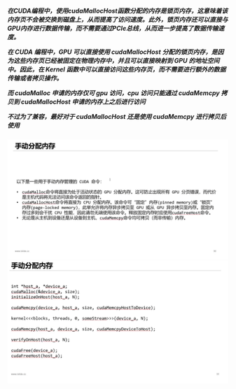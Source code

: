 <h5>在CUDA编程中，使用cudaMallocHost函数分配的内存是锁页内存，这意味着该内存页不会被交换到磁盘上，从而提高了访问速度。此外，锁页内存还可以直接与GPU内存进行数据传输，而不需要通过PCIe总线，从而进一步提高了数据传输速度。

在 CUDA 编程中，GPU 可以直接使用 cudaMallocHost 分配的锁页内存，是因为这些内存页已经被固定在物理内存中，并且可以直接映射到 GPU 的地址空间中。因此，在 Kernel 函数中可以直接访问这些内存页，而不需要进行额外的数据传输或者拷贝操作。

而 cudaMalloc 申请的内存仅可 gpu 访问，cpu 访问只能通过 cudaMemcpy 拷贝到 cudaMallocHost 申请的内存上之后进行访问

不过为了兼容，最好对于 cudaMallocHost 还是使用 cudaMemcpy 进行拷贝后使用</h5>
<img src = "../static/手动内存管理.png" ></img>
<img src = "../static/手动分配内存接口.png" ></img>
